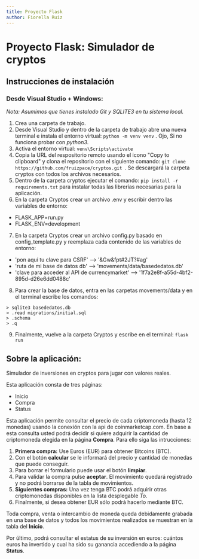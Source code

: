 ```yaml
---
title: Proyecto Flask
author: Fiorella Ruiz
---
```

# Proyecto Flask: Simulador de cryptos 
## Instrucciones de instalación 

### Desde Visual Studio + Windows:
*Nota: Asumimos que tienes instalado Git y SQLITE3 en tu sistema local.*
1. Crea una carpeta de trabajo.
2. Desde Visual Studio y dentro de la carpeta de trabajo abre una nueva terminal e instala el entorno virtual: ```python -m venv venv``` . Ojo, Si no funciona probar con *python3*.
3. Activa el entorno virtual: ```venv\Scripts\activate```
4. Copia la URL del respositorio remoto usando el icono "Copy to clipboard" y clona el repositorio con el siguiente comando:  ```git clone https://github.com/fruizpace/cryptos.git ```. Se descargará la carpeta cryptos con todos los archivos necesarios.
5. Dentro de la carpeta cryptos ejecutar el comando: ```pip install -r requirements.txt``` para instalar todas las librerías necesarias para la aplicación.
6. En la carpeta Cryptos crear un archivo .env y escribir dentro las variables de entorno: 
- FLASK_APP=run.py
- FLASK_ENV=development
7. En la carpeta Cryptos crear un archivo config.py basado en config_template.py y reemplaza cada contenido de las variables de entorno: 
- 'pon aquí tu clave para CSRF' --> '&Gw&fpt#2JT?#ag'
- 'ruta de mi base de datos db' --> 'movements/data/basededatos.db'
- 'clave para acceder al API de currencymarket'  -->  '1f7a2e8f-a55d-4bf2-895d-d26e6dd0488c'
8.  Para crear la base de datos, entra en las carpetas movements/data y en el terminal escribe los comandos:
```
> sqlite3 basededatos.db
> .read migrations/initial.sql
> .schema
> .q
```
9. Finalmente, vuelve a la carpeta Cryptos y escribe en el terminal: ```flask run```

## Sobre la aplicación:

Simulador de inversiones en cryptos para jugar con valores reales. 

Esta aplicación consta de tres páginas:
+ Inicio
+ Compra
+ Status

Esta aplicación permite consultar el precio de cada criptomoneda (hasta 12 monedas) usando la conexión con la api de coinmarketcap.com. En base a esta consulta usted podrá decidir si quiere adquirir la cantidad de criptomoneda elegida en la página **Compra**.
Para ello siga las intrucciones:

1. **Primera compra:** Use Euros (EUR) para obtener Bitcoins (BTC).
2. Con el botón **calcular** se le informará del precio y cantidad de monedas que puede conseguir. 
3. Para borrar el formulario puede usar el botón **limpiar**.
4. Para validar la compra pulse **aceptar**. El movimiento quedará registrado y no podrá borrarse de la tabla de movimientos.
5. **Siguientes compras:** Una vez tenga BTC podrá adquirir otras criptomonedas disponibles en la lista desplegable *To*.
6. Finalmente, si desea obtener EUR sólo podrá hacerlo mediante BTC.

Toda compra, venta o intercambio de moneda queda debidamente grabada en una base de datos y todos los movimientos realizados se muestran en la tabla del **Inicio**.

Por último, podrá consultar el estatus de su inversión en euros: cuántos euros ha invertido y cual ha sido su ganancia accediendo a la página **Status**.